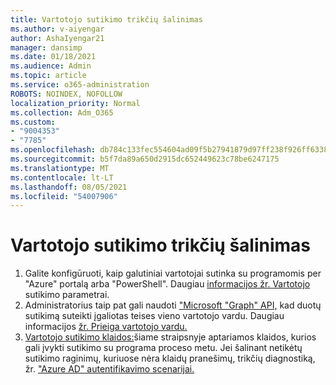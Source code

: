 ```yaml
---
title: Vartotojo sutikimo trikčių šalinimas
ms.author: v-aiyengar
author: AshaIyengar21
manager: dansimp
ms.date: 01/18/2021
ms.audience: Admin
ms.topic: article
ms.service: o365-administration
ROBOTS: NOINDEX, NOFOLLOW
localization_priority: Normal
ms.collection: Adm_O365
ms.custom:
- "9004353"
- "7785"
ms.openlocfilehash: db784c133fec554604ad09f5b27941879d97ff238f926ff6338d0f3b7c3c4105
ms.sourcegitcommit: b5f7da89a650d2915dc652449623c78be6247175
ms.translationtype: MT
ms.contentlocale: lt-LT
ms.lasthandoff: 08/05/2021
ms.locfileid: "54007906"
---
```

# <a name="troubleshoot-user-consent"></a>Vartotojo sutikimo trikčių šalinimas

1. Galite konfigūruoti, kaip galutiniai vartotojai sutinka su programomis per "Azure" portalą arba "PowerShell". Daugiau [informacijos žr. Vartotojo](https://docs.microsoft.com/azure/active-directory/manage-apps/configure-user-consent?tabs=azure-portal#user-consent-settings) sutikimo parametrai.
1. Administratorius taip pat gali naudoti ["Microsoft "Graph" API,](https://docs.microsoft.com/azure/active-directory/manage-apps/configure-user-consent?tabs=azure-portal#user-consent-settings) kad duotų sutikimą suteikti įgaliotas teises vieno vartotojo vardu. Daugiau informacijos [žr. Prieiga vartotojo vardu.](https://docs.microsoft.com/graph/auth-v2-user)
1. [Vartotojo sutikimo klaidos:](https://docs.microsoft.com/azure/active-directory/manage-apps/application-sign-in-unexpected-user-consent-error)šiame straipsnyje aptariamos klaidos, kurios gali įvykti sutikimo su programa proceso metu. Jei šalinant netikėtų sutikimo raginimų, kuriuose nėra klaidų pranešimų, trikčių diagnostiką, žr. ["Azure AD" autentifikavimo scenarijai.](https://docs.microsoft.com/azure/active-directory/manage-apps/application-sign-in-unexpected-user-consent-error)